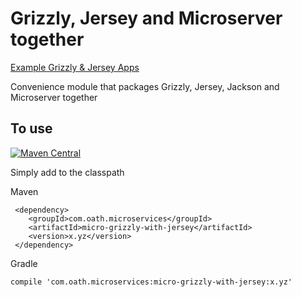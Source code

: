 # Grizzly, Jersey and Microserver together

[Example Grizzly & Jersey Apps](https://github.com/aol/micro-server/tree/master/micro-grizzly/src/test/java/app)

Convenience module that packages Grizzly, Jersey, Jackson and Microserver together

## To use

[![Maven Central](https://maven-badges.herokuapp.com/maven-central/com.oath.microservices/micro-grizzly-with-jersey/badge.svg)](https://maven-badges.herokuapp.com/maven-central/com.oath.microservices/micro-grizzly-with-jersey)

Simply add to the classpath

Maven 

     <dependency>
        <groupId>com.oath.microservices</groupId>  
        <artifactId>micro-grizzly-with-jersey</artifactId>
        <version>x.yz</version>
     </dependency>
     
Gradle

    compile 'com.oath.microservices:micro-grizzly-with-jersey:x.yz'